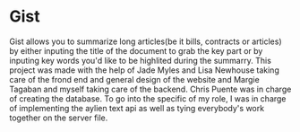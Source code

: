 # Gist
Gist allows you to summarize long articles(be it bills, contracts or articles) by either inputing the title of the document to grab the key part or by inputing key words you'd like to be highlited during the summarry.
This project was made with the help of Jade Myles and Lisa Newhouse taking care of the frond end and general design of the website and Margie Tagaban and myself taking care of the backend. Chris Puente was in charge of creating the database.
To go into the specific of my role, I was in charge of implementing the aylien text api as well as tying everybody's work together on the server file. 
